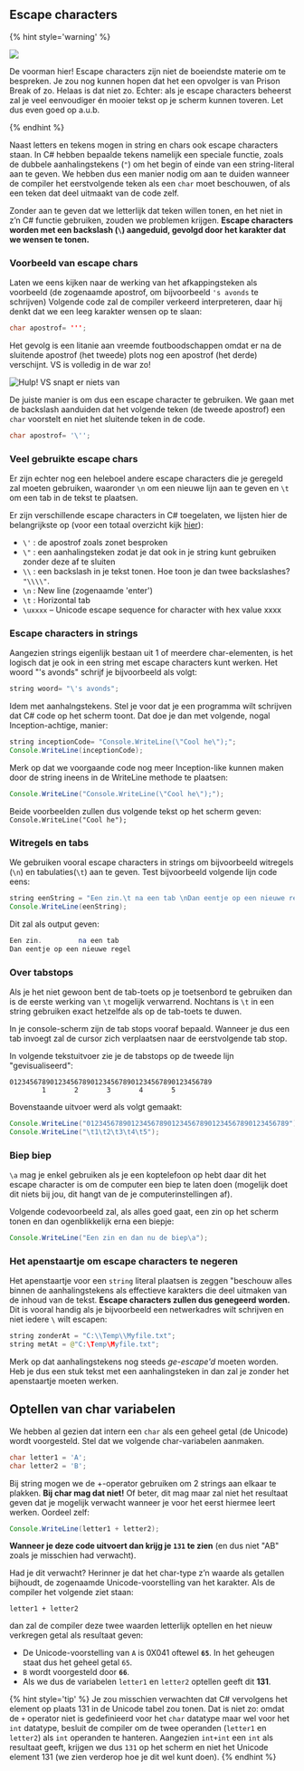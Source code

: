 ## Escape characters

<!---NOBOOKSTART--->
{% hint style='warning' %}
<!---NOBOOKEND--->
<!---{aside}--->
<!--- {float:right, width:50%} --->
![](../assets/attention.png)

De voorman hier! Escape characters zijn niet de boeiendste materie om te bespreken. Je zou nog kunnen hopen dat het een opvolger is van Prison Break of zo. Helaas is dat niet zo. Echter: als je escape characters beheerst zal je veel eenvoudiger én mooier tekst op je scherm kunnen toveren. Let dus even goed op a.u.b.
<!---{/aside}--->
<!---NOBOOKSTART--->
{% endhint %}
<!---NOBOOKEND--->

Naast letters en tekens mogen in string en chars ook escape characters staan.  In C# hebben bepaalde tekens namelijk een speciale functie, zoals de dubbele aanhalingstekens (`"`) om het begin of einde van een string-literal aan te geven. We hebben dus een manier nodig om aan te duiden wanneer de compiler het eerstvolgende teken als een ``char`` moet beschouwen, of als een teken dat deel uitmaakt van de code zelf.

Zonder aan te geven dat we letterlijk dat teken willen tonen, en het niet in z’n C# functie gebruiken, zouden we problemen krijgen.  **Escape characters worden met een backslash (`\`) aangeduid, gevolgd door het karakter dat we wensen te tonen.**

### Voorbeeld van escape chars

Laten we eens kijken naar de werking van het afkappingsteken als voorbeeld (de zogenaamde apostrof, om bijvoorbeeld ``'s avonds`` te schrijven)
Volgende code zal de compiler verkeerd interpreteren, daar hij denkt dat we een leeg karakter wensen op te slaan:

```java
char apostrof= ''';
```

Het gevolg is een litanie aan vreemde foutboodschappen omdat er na de sluitende apostrof (het tweede) plots nog een apostrof (het derde) verschijnt. VS is volledig in de war zo!

<!--- {width:35%} --->
![Hulp! VS snapt er niets van](../assets/1_csharpbasics/escape.png)

De juiste manier is om dus een escape character te gebruiken. We gaan met de backslash aanduiden dat het volgende teken (de tweede apostrof) een ``char`` voorstelt en niet het sluitende teken in de code.

```java
char apostrof= '\'';
```

### Veel gebruikte escape chars

Er zijn echter nog een heleboel andere escape characters die je geregeld zal moeten gebruiken, waaronder ``\n``  om een nieuwe lijn aan te geven en ``\t`` om een tab in de tekst te plaatsen.

Er zijn verschillende escape characters in C# toegelaten, we lijsten hier de belangrijkste op (voor een totaal overzicht kijk [hier](https://blogs.msdn.microsoft.com/csharpfaq/2004/03/12/what-character-escape-sequences-are-available/)):

* `\'` : de apostrof zoals zonet besproken
* `\"` : een aanhalingsteken zodat je dat ook in je string kunt gebruiken zonder deze af te sluiten
* `\\` : een backslash in je tekst tonen. Hoe toon je dan twee backslashes? ``"\\\\"``.
* `\n` : New line (zogenaamde 'enter')
* `\t` : Horizontal tab 
* `\uxxxx` – Unicode escape sequence for character with hex value xxxx


### Escape characters in strings

Aangezien strings eigenlijk bestaan uit 1 of meerdere char-elementen, is het logisch dat je ook in een string met escape characters kunt werken. Het woord "'s avonds" schrijf je bijvoorbeeld als volgt:

```java
string woord= "\'s avonds";
```

Idem met aanhalngstekens. Stel je voor dat je een programma wilt schrijven dat C# code op het scherm toont. Dat doe je dan met volgende, nogal Inception-achtige, manier:

```java
string inceptionCode= "Console.WriteLine(\"Cool he\");";
Console.WriteLine(inceptionCode);
```

Merk op dat we voorgaande code nog meer Inception-like kunnen maken door de string ineens in de WriteLine methode te plaatsen:

```java
Console.WriteLine("Console.WriteLine(\"Cool he\");");
```

Beide voorbeelden zullen dus volgende tekst op het scherm geven: ``Console.WriteLine("Cool he");``

<!---{pagebreak} --->

### Witregels en tabs

We gebruiken vooral escape characters in strings om bijvoorbeeld witregels (`\n`) en tabulaties(`\t`) aan te geven. Test bijvoorbeeld volgende lijn code eens:

```java
string eenString = "Een zin.\t na een tab \nDan eentje op een nieuwe regel";
Console.WriteLine(eenString);
```

Dit zal als output geven:

```java
Een zin.         na een tab
Dan eentje op een nieuwe regel
```

### Over tabstops

Als je het niet gewoon bent de tab-toets op je toetsenbord te gebruiken dan is de eerste werking van ``\t`` mogelijk verwarrend. Nochtans is ``\t`` in een string gebruiken exact hetzelfde als op de tab-toets te duwen. 

In je console-scherm zijn de tab stops vooraf bepaald. Wanneer je dus een tab invoegt zal de cursor zich verplaatsen naar de eerstvolgende tab stop. 

In volgende tekstuitvoer zie je de tabstops op de tweede lijn "gevisualiseerd":

<!---{line-numbers:false}--->
```text
01234567890123456789012345678901234567890123456789
        1       2       3       4       5
```

Bovenstaande uitvoer werd als volgt gemaakt:

```java
Console.WriteLine("01234567890123456789012345678901234567890123456789");
Console.WriteLine("\t1\t2\t3\t4\t5");
```



### Biep biep

``\a`` mag je enkel gebruiken als je een koptelefoon op hebt daar dit het escape character is om de computer een biep te laten doen (mogelijk doet dit niets bij jou, dit hangt van de je computerinstellingen af).

Volgende codevoorbeeld zal, als alles goed gaat, een zin op het scherm tonen en dan ogenblikkelijk erna een biepje:

```java
Console.WriteLine("Een zin en dan nu de biep\a");
```

<!---{pagebreak} --->

### Het apenstaartje om escape characters te negeren

Het apenstaartje voor een ``string`` literal plaatsen is zeggen "beschouw alles binnen de aanhalingstekens als effectieve karakters die deel uitmaken van de inhoud van de tekst. **Escape characters zullen dus genegeerd worden.** Dit is vooral handig als je bijvoorbeeld een netwerkadres wilt schrijven en niet iedere ``\`` wilt escapen:

```java
string zonderAt = "C:\\Temp\\Myfile.txt";
string metAt = @"C:\Temp\Myfile.txt";
```

Merk op dat aanhalingstekens nog steeds *ge-escape'd* moeten worden. Heb je dus een stuk tekst met een aanhalingsteken in dan zal je zonder het apenstaartje moeten werken.

## Optellen van char variabelen

We hebben al gezien dat intern een ``char`` als een geheel getal (de Unicode) wordt voorgesteld. Stel dat we volgende char-variabelen aanmaken. 

```java
char letter1 = 'A';
char letter2 = 'B';
```

Bij string mogen we de +-operator gebruiken om 2 strings aan elkaar te plakken. **Bij char mag dat niet!** Of beter, dit mag maar zal niet het resultaat geven dat je mogelijk verwacht wanneer je voor het eerst hiermee leert werken. Oordeel zelf:

```java
Console.WriteLine(letter1 + letter2);
```

**Wanneer je deze code uitvoert dan krijg je `131` te zien** (en dus niet "AB" zoals je misschien had verwacht).

Had je dit verwacht? Herinner je  dat het char-type z’n waarde als getallen bijhoudt, de zogenaamde Unicode-voorstelling van het karakter. Als de compiler het volgende ziet staan:

``letter1 + letter2`` 

dan zal de compiler deze twee waarden letterlijk optellen en het nieuw verkregen getal als resultaat geven:

* De Unicode-voorstelling van `A` is 0X041 oftewel **`65`**. In het geheugen staat dus het geheel getal ``65``.
* `B` wordt voorgesteld door **`66`**.
* Als we dus de variabelen ``letter1`` en ``letter2`` optellen geeft dit **131**. 


{% hint style='tip' %}
Je zou misschien verwachten dat C# vervolgens het element op plaats 131 in de Unicode tabel zou tonen. Dat is niet zo: omdat de ``+`` operator niet is gedefinieerd voor het ``char`` datatype maar wel voor het ``int`` datatype, besluit de compiler om de twee operanden (``letter1`` en ``letter2``) als ``int`` operanden te hanteren. Aangezien ``int+int`` een ``int`` als resultaat geeft, krijgen we dus ``131`` op het scherm en niet het Unicode element 131 (we zien verderop hoe je dit wel kunt doen).
{% endhint %}

